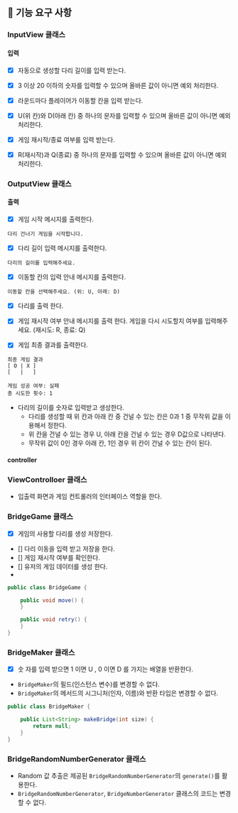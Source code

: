 
## 🚀 기능 요구 사항

### InputView 클래스

#### 입력

- [x] 자동으로 생성할 다리 길이를 입력 받는다.
- [x] 3 이상 20 이하의 숫자를 입력할 수 있으며 올바른 값이 아니면 예외 처리한다.

- [x] 라운드마다 플레이어가 이동할 칸을 입력 받는다.
- [x] U(위 칸)와 D(아래 칸) 중 하나의 문자를 입력할 수 있으며 올바른 값이 아니면 예외 처리한다.

- [x] 게임 재시작/종료 여부를 입력 받는다.
- [x] R(재시작)과 Q(종료) 중 하나의 문자를 입력할 수 있으며 올바른 값이 아니면 예외 처리한다.


### OutputView 클래스

#### 출력

- [x] 게임 시작 메시지를 출력한다.

```
다리 건너기 게임을 시작합니다.
```

- [x] 다리 길이 입력 메시지를 출력한다.

```
다리의 길이를 입력해주세요.
```

- [x] 이동할 칸의 입력 안내 메시지를 출력한다.
```
이동할 칸을 선택해주세요. (위: U, 아래: D)
```
- [x] 다리를 출력 한다.

- [x] 게임 재시작 여부 안내 메시지를 출력 한다.
게임을 다시 시도할지 여부를 입력해주세요. (재시도: R, 종료: Q)

- [x] 게임 최종 결과를 출력한다.
```
최종 게임 결과
[ O | X ]
[   |   ]

게임 성공 여부: 실패
총 시도한 횟수: 1
```

- 다리의 길이를 숫자로 입력받고 생성한다.
    - 다리를 생성할 때 위 칸과 아래 칸 중 건널 수 있는 칸은 0과 1 중 무작위 값을 이용해서 정한다.
    - 위 칸을 건널 수 있는 경우 U, 아래 칸을 건널 수 있는 경우 D값으로 나타낸다.
    - 무작위 값이 0인 경우 아래 칸, 1인 경우 위 칸이 건널 수 있는 칸이 된다.

#### controller

### ViewControlloer 클래스
- 입출력 화면과 게임 컨트롤러의 인터페이스 역할을 한다.  

### BridgeGame 클래스
- [x] 게임의 사용할 다리를 생성 저장한다.
- [] 다리 이동을 입력 받고 저장을 한다.
- [] 게임 재시작 여부를 확인한다.
- [] 유저의 게임 데이터를 생성 한다. 
- 

```java
public class BridgeGame {

    public void move() {
    }

    public void retry() {
    }
}
```

### BridgeMaker 클래스
- [x] 숫 자를 입력 받으면  1 이면 U ,  0 이면 D 를 가지는  배열을 반환한다.  
- `BridgeMaker`의 필드(인스턴스 변수)를 변경할 수 없다.
- `BridgeMaker`의 메서드의 시그니처(인자, 이름)와 반환 타입은 변경할 수 없다.
```java
public class BridgeMaker {

    public List<String> makeBridge(int size) {
        return null;
    }
}
```

### BridgeRandomNumberGenerator 클래스

- Random 값 추출은 제공된 `BridgeRandomNumberGenerator`의 `generate()`를 활용한다.
- `BridgeRandomNumberGenerator`, `BridgeNumberGenerator` 클래스의 코드는 변경할 수 없다.


